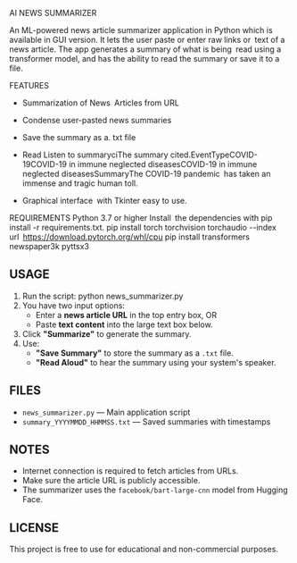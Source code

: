 AI NEWS SUMMARIZER

An ML-powered news article summarizer application in Python which is available in GUI version. It lets the user paste or enter raw links or text of a news article. The app generates a summary of what is being read using a transformer model, and has the ability to read the summary or save it to a file.

FEATURES
- Summarization of News Articles from URL
  
- Condense user-pasted news summaries
  
- Save the summary as a. txt file
  
- Read Listen to summaryciThe summary cited.EventTypeCOVID-19COVID-19 in immune neglected diseasesCOVID-19 in immune neglected diseasesSummaryThe COVID-19 pandemic has taken an immense and tragic human toll.
  
- Graphical interface with Tkinter easy to use.

REQUIREMENTS
Python 3.7 or higher
Install the dependencies with pip install -r requirements.txt.
pip install torch torchvision torchaudio --index url https://download.pytorch.org/whl/cpu
pip install transformers newspaper3k pyttsx3

USAGE
-----
1. Run the script:
   python news_summarizer.py
2. You have two input options:
   - Enter a **news article URL** in the top entry box, OR
   - Paste **text content** into the large text box below.
3. Click **"Summarize"** to generate the summary.
4. Use:
   - **"Save Summary"** to store the summary as a `.txt` file.
   - **"Read Aloud"** to hear the summary using your system's speaker.

FILES
-----
- `news_summarizer.py` — Main application script  
- `summary_YYYYMMDD_HHMMSS.txt` — Saved summaries with timestamps

NOTES
-----
- Internet connection is required to fetch articles from URLs.
- Make sure the article URL is publicly accessible.
- The summarizer uses the `facebook/bart-large-cnn` model from Hugging Face.


LICENSE
-------
This project is free to use for educational and non-commercial purposes.
